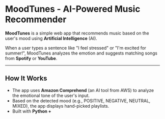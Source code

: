 # MoodTunes - AI-Powered Music Recommender

**MoodTunes** is a simple web app that recommends music based on the user's mood using **Artificial Intelligence** (AI).

When a user types a sentence like "I feel stressed" or "I'm excited for summer!", MoodTunes analyzes the emotion and suggests matching songs from **Spotify** or **YouTube**.

---

## How It Works

- The app uses **Amazon Comprehend** (an AI tool from AWS) to analyze the emotional tone of the user's input.
- Based on the detected mood (e.g., POSITIVE, NEGATIVE, NEUTRAL, MIXED), the app displays hand-picked playlists.
- Built with **Python +**

